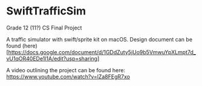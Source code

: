 # SwiftTrafficSim
Grade 12 (11?) CS Final Project

A traffic simulator with swift/sprite kit on macOS. Design document can be found (here)[https://docs.google.com/document/d/1GDdZuty5jUo9b5VmwuYpXLmpt7d_vU1qOR40EDe1l1A/edit?usp=sharing]

A video outlining the project can be found here: https://www.youtube.com/watch?v=lZa8FEgR7xo

